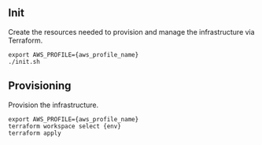 ## Init
Create the resources needed to provision and manage the infrastructure via Terraform.

```
export AWS_PROFILE={aws_profile_name}
./init.sh
```

## Provisioning
Provision the infrastructure.

```
export AWS_PROFILE={aws_profile_name}
terraform workspace select {env}
terraform apply
```
